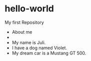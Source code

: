 # hello-world
My first Repository
+ About me
+
+ My name is Juli. 
+ I have a dog named Violet. 
+ My dream car is a Mustang GT 500. 
